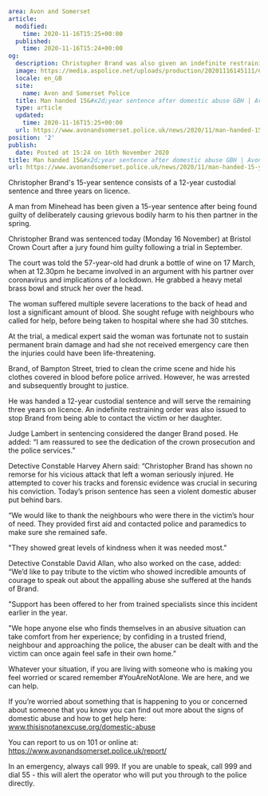 ```yaml
area: Avon and Somerset
article:
  modified:
    time: 2020-11-16T15:25+00:00
  published:
    time: 2020-11-16T15:24+00:00
og:
  description: Christopher Brand was also given an indefinite restraining order to prevent him contacting his victim.
  image: https://media.aspolice.net/uploads/production/20201116145111/Christopher-Brand-web.jpg
  locale: en_GB
  site:
    name: Avon and Somerset Police
  title: Man handed 15&#x2d;year sentence after domestic abuse GBH | Avon and Somerset Police
  type: article
  updated:
    time: 2020-11-16T15:25+00:00
  url: https://www.avonandsomerset.police.uk/news/2020/11/man-handed-15-year-sentence-after-domestic-abuse-gbh/
position: '2'
publish:
  date: Posted at 15:24 on 16th November 2020
title: Man handed 15&#x2d;year sentence after domestic abuse GBH | Avon and Somerset Police
url: https://www.avonandsomerset.police.uk/news/2020/11/man-handed-15-year-sentence-after-domestic-abuse-gbh/
```

Christopher Brand's 15-year sentence consists of a 12-year custodial sentence and three years on licence.

A man from Minehead has been given a 15-year sentence after being found guilty of deliberately causing grievous bodily harm to his then partner in the spring.

Christopher Brand was sentenced today (Monday 16 November) at Bristol Crown Court after a jury found him guilty following a trial in September.

The court was told the 57-year-old had drunk a bottle of wine on 17 March, when at 12.30pm he became involved in an argument with his partner over coronavirus and implications of a lockdown. He grabbed a heavy metal brass bowl and struck her over the head.

The woman suffered multiple severe lacerations to the back of head and lost a significant amount of blood. She sought refuge with neighbours who called for help, before being taken to hospital where she had 30 stitches.

At the trial, a medical expert said the woman was fortunate not to sustain permanent brain damage and had she not received emergency care then the injuries could have been life-threatening.

Brand, of Bampton Street, tried to clean the crime scene and hide his clothes covered in blood before police arrived. However, he was arrested and subsequently brought to justice.

He was handed a 12-year custodial sentence and will serve the remaining three years on licence. An indefinite restraining order was also issued to stop Brand from being able to contact the victim or her daughter.

Judge Lambert in sentencing considered the danger Brand posed. He added: “I am reassured to see the dedication of the crown prosecution and the police services.”

Detective Constable Harvey Ahern said: “Christopher Brand has shown no remorse for his vicious attack that left a woman seriously injured. He attempted to cover his tracks and forensic evidence was crucial in securing his conviction. Today’s prison sentence has seen a violent domestic abuser put behind bars.

“We would like to thank the neighbours who were there in the victim’s hour of need. They provided first aid and contacted police and paramedics to make sure she remained safe.

"They showed great levels of kindness when it was needed most."

Detective Constable David Allan, who also worked on the case, added: “We’d like to pay tribute to the victim who showed incredible amounts of courage to speak out about the appalling abuse she suffered at the hands of Brand.

"Support has been offered to her from trained specialists since this incident earlier in the year.

"We hope anyone else who finds themselves in an abusive situation can take comfort from her experience; by confiding in a trusted friend, neighbour and approaching the police, the abuser can be dealt with and the victim can once again feel safe in their own home.”

Whatever your situation, if you are living with someone who is making you feel worried or scared remember #YouAreNotAlone. We are here, and we can help.

If you’re worried about something that is happening to you or concerned about someone that you know you can find out more about the signs of domestic abuse and how to get help here: www.thisisnotanexcuse.org/domestic-abuse

You can report to us on 101 or online at: https://www.avonandsomerset.police.uk/report/

In an emergency, always call 999. If you are unable to speak, call 999 and dial 55 - this will alert the operator who will put you through to the police directly.
